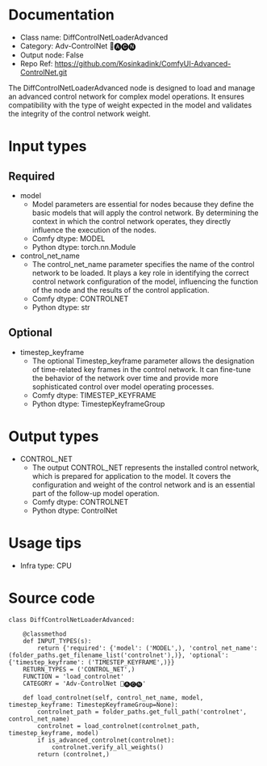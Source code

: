 # Documentation
- Class name: DiffControlNetLoaderAdvanced
- Category: Adv-ControlNet 🛂🅐🅒🅝
- Output node: False
- Repo Ref: https://github.com/Kosinkadink/ComfyUI-Advanced-ControlNet.git

The DiffControlNetLoaderAdvanced node is designed to load and manage an advanced control network for complex model operations. It ensures compatibility with the type of weight expected in the model and validates the integrity of the control network weight.

# Input types
## Required
- model
    - Model parameters are essential for nodes because they define the basic models that will apply the control network. By determining the context in which the control network operates, they directly influence the execution of the nodes.
    - Comfy dtype: MODEL
    - Python dtype: torch.nn.Module
- control_net_name
    - The control_net_name parameter specifies the name of the control network to be loaded. It plays a key role in identifying the correct control network configuration of the model, influencing the function of the node and the results of the control application.
    - Comfy dtype: CONTROLNET
    - Python dtype: str
## Optional
- timestep_keyframe
    - The optional Timestep_keyframe parameter allows the designation of time-related key frames in the control network. It can fine-tune the behavior of the network over time and provide more sophisticated control over model operating processes.
    - Comfy dtype: TIMESTEP_KEYFRAME
    - Python dtype: TimestepKeyframeGroup

# Output types
- CONTROL_NET
    - The output CONTROL_NET represents the installed control network, which is prepared for application to the model. It covers the configuration and weight of the control network and is an essential part of the follow-up model operation.
    - Comfy dtype: CONTROLNET
    - Python dtype: ControlNet

# Usage tips
- Infra type: CPU

# Source code
```
class DiffControlNetLoaderAdvanced:

    @classmethod
    def INPUT_TYPES(s):
        return {'required': {'model': ('MODEL',), 'control_net_name': (folder_paths.get_filename_list('controlnet'),)}, 'optional': {'timestep_keyframe': ('TIMESTEP_KEYFRAME',)}}
    RETURN_TYPES = ('CONTROL_NET',)
    FUNCTION = 'load_controlnet'
    CATEGORY = 'Adv-ControlNet 🛂🅐🅒🅝'

    def load_controlnet(self, control_net_name, model, timestep_keyframe: TimestepKeyframeGroup=None):
        controlnet_path = folder_paths.get_full_path('controlnet', control_net_name)
        controlnet = load_controlnet(controlnet_path, timestep_keyframe, model)
        if is_advanced_controlnet(controlnet):
            controlnet.verify_all_weights()
        return (controlnet,)
```